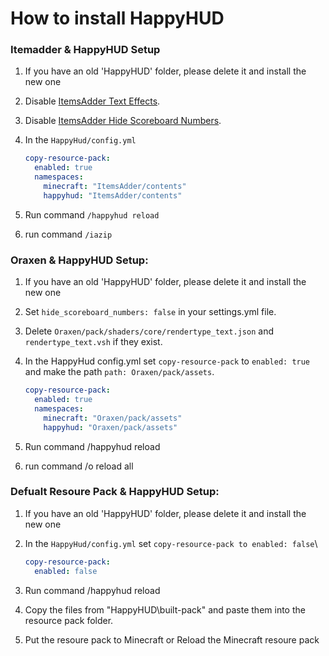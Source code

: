 # How to install HappyHUD

### Itemadder & HappyHUD Setup

1. If you have an old 'HappyHUD' folder, please delete it and install the new one
2. Disable [ItemsAdder Text Effects](https://itemsadder.devs.beer/plugin-usage/text-effects-1.17+).
3. Disable [ItemsAdder Hide Scoreboard Numbers](https://itemsadder.devs.beer/plugin-usage/scoreboard/hide-scoreboard-numbers-1.17+).
4.  In the `HappyHud/config.yml`

    ```yaml
    copy-resource-pack:
      enabled: true
      namespaces:
        minecraft: "ItemsAdder/contents"
        happyhud: "ItemsAdder/contents"
    ```
5. Run command `/happyhud reload`
6. run command `/iazip`

### Oraxen & HappyHUD Setup:

1. If you have an old 'HappyHUD' folder, please delete it and install the new one
2. Set `hide_scoreboard_numbers: false` in your settings.yml file.
3. Delete `Oraxen/pack/shaders/core/rendertype_text.json` and `rendertype_text.vsh` if they exist.
4.  In the HappyHud config.yml set `copy-resource-pack` to `enabled: true` and make the path `path: Oraxen/pack/assets`.

    ```yaml
    copy-resource-pack:
      enabled: true
      namespaces:
        minecraft: "Oraxen/pack/assets"
        happyhud: "Oraxen/pack/assets"
    ```
5. Run command /happyhud reload
6. run command /o reload all

### Defualt Resoure Pack & HappyHUD Setup:

1. If you have an old 'HappyHUD' folder, please delete it and install the new one
2.  In the `HappyHud/config.yml` set `copy-resource-pack to enabled: false`\\

    ```yaml
    copy-resource-pack:
      enabled: false
    ```
3. Run command /happyhud reload
4. Copy the files from "HappyHUD\built-pack" and paste them into the resource pack folder.
5. Put the resoure pack to Minecraft or Reload the Minecraft resoure pack
